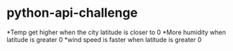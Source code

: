 # python-api-challenge
*Temp get higher when the city latitude is closer to 0
*More humidity when latitude is greater 0
*wind speed is faster when latitude is greater 0
